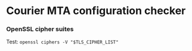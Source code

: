# Courier MTA configuration checker

### OpenSSL cipher suites

Test: `openssl ciphers -V "$TLS_CIPHER_LIST"`
